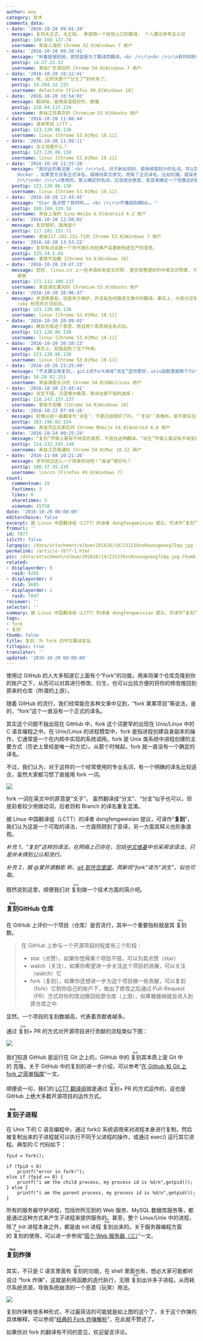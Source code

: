 ```yaml
---
author: wxy
category: 技术
comments_data:
- date: '2016-10-20 09:01:34'
  message: 复刻太正式，太正规， 希望搞一个轻快上口的翻译， 个人建议参考古义词
  postip: 180.166.137.78
  username: 来自上海的 Chrome 52.0|Windows 7 用户
- date: '2016-10-20 09:36:41'
  message: "听着就很别扭，感觉就是为了翻译而翻译。<br />\r\n<br />\r\n有时间折腾这些，不如多花掉时间翻译优秀资料，这样对社区贡献更大。而不是在纠结茴香豆有几种写法。"
  postip: 14.17.22.32
  username: 来自广东深圳的 Chrome 54.0|Windows 7 用户
- date: '2016-10-20 10:12:41'
  message: 嗯，比昨天那个“分叉了”好听多了。
  postip: 14.204.32.235
  username: delectate [Firefox 49.0|Windows 10]
- date: '2016-10-20 10:54:03'
  message: 翻译啥，就用英语挺好的，都懂
  postip: 218.94.117.234
  username: 来自江苏南京的 Chromium 53.0|Ubuntu 用户
- date: '2016-10-20 11:08:44'
  message: 请来参加 LCTT 。
  postip: 123.120.86.138
  username: linux [Chrome 53.0|Mac 10.11]
- date: '2016-10-20 11:09:11'
  message: 古义词是什么？
  postip: 123.120.86.138
  username: linux [Chrome 53.0|Mac 10.11]
- date: '2016-10-20 11:15:28'
  message: "我对此的看法是：<br />\r\n1、对于新出现的、使用频度较少的名词，可以暂时采用英文原文；<br />\r\n2、对于属于特定厂家的名词，比如
    docker ，如果官方没有正式译名，就维持英文原文。而有了正式译名，比如红帽，就采用官方译名；<br />\r\n3、对于通用的名词，比如 Container，则进行翻译；<br
    />\r\n<br />\r\n常用的，意义确定的名词，应该结合原意、发音来确定一个信雅达的翻译。<br />\r\n如果不翻译，何不保留所有英文名词？那就会和港台人说话一样，中英文混杂，还不如全用英文呢。"
  postip: 123.120.86.138
  username: linux [Chrome 53.0|Mac 10.11]
- date: '2016-10-20 12:43:45'
  message: "Star 是点赞？我呵呵。。。<br />\r\n不懂就别瞎bb。。"
  postip: 180.169.120.34
  username: 来自上海的 Sina Weibo 6.9|Android 4.2 用户
- date: '2016-10-20 12:50:02'
  message: 复刻很好，就用这个
  postip: 117.182.151.71
  username: 来自117.182.151.71的 Chrome 53.0|Windows 7 用户
- date: '2016-10-20 13:53:22'
  message: 复刻有点说是一个年代很久的经典产品重新制造生产的意思。
  postip: 125.34.1.45
  username: 拿铁不加糖 [Chrome 54.0|Windows 10]
- date: '2016-10-20 19:47:33'
  message: 您好, linux.cn 上一些术语标有英文对照. 是否有整理好的中英文对照表. 可否发布在 Github 上. 这样翻译的时候会方便一些,
    谢谢
  postip: 171.112.180.237
  username: 来自湖北黄冈的 Chromium 53.0|Ubuntu 用户
- date: '2016-10-20 20:06:47'
  message: 术语表是有，但是失于维护，并没有及时跟进文章中的翻译。事实上，大部分没有争议或常见的词汇，我们都不会单独标出，只有有争议，或没有约定俗称译法的，我们会以
    ruby 标签的方式标出。
  postip: 123.120.86.138
  username: linux [Chrome 53.0|Mac 10.11]
- date: '2016-10-20 20:09:42'
  message: 确实也有这个意思，而且两个意思相去有点远。
  postip: 123.120.86.138
  username: linux [Chrome 53.0|Mac 10.11]
- date: '2016-10-20 20:10:13'
  message: 事实上，就是起到了这个作用。
  postip: 123.120.86.138
  username: linux [Chrome 53.0|Mac 10.11]
- date: '2016-10-20 23:25:49'
  message: "不太建议用复刻，，git上的fork译成“派生”显然更好，unix函数里面那个fork译成复刻显然更加奇怪。。<br />\r\n<br />\r\n事实上游戏行业早就大规模用复刻这个词了，通常指老游戏在不改变玩法和游戏性的前提下出新版本（一般是兼容新系统或者升级画面）。"
  postip: 58.20.82.151
  username: 来自湖南长沙的 Chrome 54.0|GNU/Linux 用户
- date: '2016-10-20 23:43:41'
  message: 派生不错，汉语博大精深，意译也是不错的选择！
  postip: 118.247.157.237
  username: 拿铁不加糖 [Chrome 54.0|Windows 10]
- date: '2016-10-22 07:49:16'
  message: 好像以前一直翻译为‘派生’，不是已经很好了吗，‘’复刻‘’真难听。是不是实在没别的事做了，只能靠造词过日子了。
  postip: 183.198.62.154
  username: 来自河北石家庄的 Chrome Mobile 54.0|Android 6.0 用户
- date: '2016-10-24 09:25:24'
  message: “复刻”字面上看有不改变的意思，不适合这种翻译。“派生”字面上看没有不改变的意思。随着科技进步新名词不断出现，旧名词不断有新的含义，就让我为这个fork重新翻译一次吧！代码分支用“复开”！---------我在吹牛，请无视。
  postip: 114.232.245.148
  username: 来自江苏南通的 Chrome 54.0|Mac 10.12 用户
- date: '2016-11-08 10:21:26'
  message: 求你饶过这么一个简单的词吧！“香波”很好吗？
  postip: 106.37.95.238
  username: linccn [Firefox 49.0|Windows 7]
count:
  commentnum: 19
  favtimes: 3
  likes: 0
  sharetimes: 3
  viewnum: 15758
date: '2016-10-20 08:08:00'
editorchoice: false
excerpt: 据 Linux 中国翻译组（LCTT）的译者 dongfengweixiao 提议，可译作“复刻”，我们认为这是一个可取的译法，一方面照顾到了音译，另一方面其释义也形象直观。
fromurl: ''
id: 7877
islctt: false
largepic: /data/attachment/album/201610/19/231239zo9ouougoaxg72qq.jpg
permalink: /article-7877-1.html
pic: /data/attachment/album/201610/19/231239zo9ouougoaxg72qq.jpg.thumb.jpg
related:
- displayorder: 0
  raid: 4292
- displayorder: 0
  raid: 5685
- displayorder: 2
  raid: 7847
reviewer: ''
selector: ''
summary: 据 Linux 中国翻译组（LCTT）的译者 dongfengweixiao 提议，可译作“复刻”，我们认为这是一个可取的译法，一方面照顾到了音译，另一方面其释义也形象直观。
tags:
- fork
- 复刻
thumb: false
title: 复刻：为 fork 的中文翻译定名
titlepic: true
translator: ''
updated: '2016-10-20 08:08:00'
---
```


使用过 GitHub 的人大多知道它上面有个“Fork”的功能，用来将某个仓库克隆到你的账户之下，从而可以对其进行修改、衍生，也可以比较方便的将你的修改推回到原来的仓库（所谓的上游）。


随着 GitHub 的流行，我们经常能在各种文章中见到，“fork 某某项目”等说法，是的，“fork”这个一直没有一个正式的译名。


其实这个问题不独出现在 GitHub 中，fork 这个词更早的出现在 Unix/Linux 中的 C 语言编程之中。在 Unix/Linux 的进程模型中，fork 是指进程创建自身副本的操作，它通常是一个在内核中实现的系统调用。fork 是 Unix 类系统中进程创建的主要方式（历史上曾经是唯一的方式）。从那个时候起，fork 就一直没有一个确定的译名。


不过，我们认为，对于这样的一个经常使用的专业名词，有一个明确的译名比较适合，虽然大家都习惯了直接用 fork 一词。


![](/data/attachment/album/201610/19/231239zo9ouougoaxg72qq.jpg)


fork 一词在英文中的原意是“叉子”， 虽然翻译成“分叉”、“分支”似乎也可以，但是前者较少用做动词，后者则和 Branch 的译名重复混淆。


据 Linux 中国翻译组（LCTT）的译者 dongfengweixiao 提议，可译作“**复刻**”，我们认为这是一个可取的译法，一方面照顾到了音译，另一方面其释义也形象直观。


*补充 1，“复刻”这样的译法，在网络上已存在，包括[中文维基](https://zh.wikipedia.org/wiki/复刻_(软件工程))中也采用该译法，只是并未得到公认和流行。*


*补充 2，据 @爱开源魅影 称，[git 软件包里面](https://github.com/git/git/blob/master/po/zh_CN.po)，蒋新将“fork”译为“派生”。似也可取。*


既然说到这里，顺便我们对<ruby> 复刻 <rp>  （ </rp> <rt>  fork </rt> <rp>  ） </rp></ruby>做一个技术方面的简介吧。


### <ruby> 复刻 <rp>  （ </rp> <rt>  fork </rt> <rp>  ） </rp></ruby> GitHub 仓库


在 GitHub 上评价一个项目（仓库）是否流行，其中一个重要指标就是其<ruby> 复刻 <rp>  （ </rp> <rt>  fork </rt> <rp>  ） </rp></ruby>数。



> 
> 在 GitHub 上参与一个开源项目的程度有三个阶段：
> 
> 
> * star（点赞），如果你觉得某个项目不错，可以为其点赞（star）
> * watch（关注），如果你希望进一步关注这个项目的进展，可以关注（watch）它
> * fork（复刻），如果你还想进一步为这个项目做一些贡献，可以复刻（fork）它到你自己的账户下，做出了修改之后通过 Pull-Request（PR）方式将你的改动推回给原仓库（上游），如果被接纳就会进入到原仓库之中
> 
> 
> 


显然，一个项目的复刻数越高，代表着贡献者越多。


通过<ruby> 复刻 <rp>  （ </rp> <rt>  fork </rt> <rp>  ） </rp></ruby> + PR 的方式对开源项目进行贡献的流程类似下图：


![](/data/attachment/album/201610/19/224655weu0k5x8c8pz8r7e.png)


我们知道 GitHub 是运行在 Git 之上的，GitHub 中的<ruby> 复刻 <rp>  （ </rp> <rt>  fork </rt> <rp>  ） </rp></ruby>其本质上是 Git 中的<ruby> 克隆 <rp>  （ </rp> <rt>  clone </rt> <rp>  ） </rp></ruby>。关于 GitHub 中的复刻的进一步介绍，可以参考“[在 Github 和 Git 上 fork 之简单指南](/article-4292-1.html)”一文。


顺便说一句，我们的 [LCTT 翻译组](https://lctt.github.io/)就是通过<ruby> 复刻 <rt>  fork </rt></ruby> + PR 的方式运作的，这也是 GitHub 上绝大多数开源项目的运作方式。


### <ruby> 复刻 <rp>  （ </rp> <rt>  fork </rt> <rp>  ） </rp></ruby>子进程


在 Unix 下的 C 语言编程中，通过 fork() 系统调用来对进程本身进行复制，然后被复制出来的子进程就可以执行不同于父进程的操作，或通过 exec() 运行其它进程。典型的 C 代码如下：



```
fpid = fork();   

if (fpid < 0)   
    printf("error in fork!");   
else if (fpid == 0) {  
    printf("i am the child process, my process id is %d/n",getpid());   
} else {  
    printf("i am the parent process, my process id is %d/n",getpid());   
}
```

所有的服务器守护进程，包括你所见到的 Web 服务、MySQL 数据库服务等，都是通过这种方式来产生子进程来提供服务的。甚至，整个 Linux/Unix 中的进程，除了 init 进程本身之外，都是由 init 进程<ruby> 复刻 <rp>  （ </rp> <rt>  fork </rt> <rp>  ） </rp></ruby>出来的。关于服务器编程方面的<ruby> 复刻 <rp>  （ </rp> <rt>  fork </rt> <rp>  ） </rp></ruby>的使用，可以进一步参阅“[搭个 Web 服务器（三）](/article-7847-2.html)”一文。


### <ruby> 复刻 <rp>  （ </rp> <rt>  fork </rt> <rp>  ） </rp></ruby>炸弹


其实，不只是 C 语言里面有<ruby> 复刻 <rp>  （ </rp> <rt>  fork </rt> <rp>  ） </rp></ruby>的功能，在 shell 里面也有，想必大家可能都听说过 “fork 炸弹”，这就是利用函数的迭代执行，无限<ruby> 复刻 <rp>  （ </rp> <rt>  fork </rt> <rp>  ） </rp></ruby>出许多子进程，从而耗尽系统资源，导致系统崩溃的一个恶意（玩笑）用法。


![](/data/attachment/album/201610/19/231727pyy9mq8y7ooyeeel.jpg)


复刻炸弹有很多种形式，不过最简洁的可能就是如上图的这个了，关于这个炸弹的具体解释，可以参阅“[经典的 Fork 炸弹解析](/article-5685-1.html)”，在此就不赘述了。


如果你对 fork 的翻译有不同的意见，欢迎留言评论。